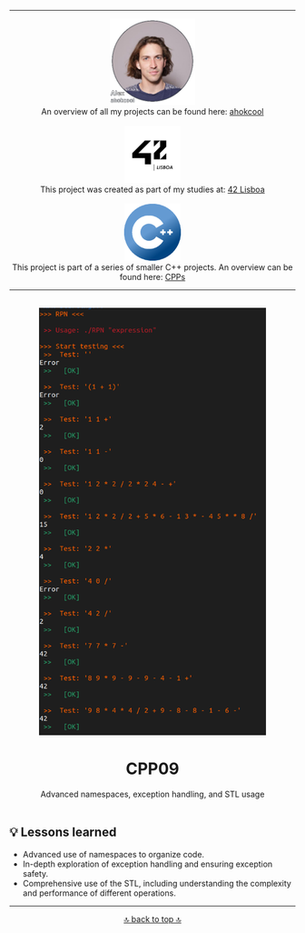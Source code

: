 <!-- ahokcool HEADER START-->
---
<a id="top"></a>
<div align="center">
  <a href="https://github.com/ahokcool/ahokcool/blob/main/README.md">
    <img src="../images/alexgit.png" alt="ahokcool" width="150">
  </a><br>
  An overview of all my projects can be found here: <a href="https://github.com/ahokcool/ahokcool/blob/main/README.md" target="_blank">ahokcool</a><br><br>
  <a href="https://www.42lisboa.com">
    <img src="../images/logo42.png" alt="42" width="100">
  </a><br>
  This project was created as part of my studies at: <a href="https://www.42lisboa.com" target="_blank">42 Lisboa</a><br><br>
  <a href="https://github.com/ahokcool/CPPs/blob/main/README.md">
    <img src="../images/CPPlogo.png" alt="CPPs" width="100">
  </a><br>
  This project is part of a series of smaller C++ projects. An overview can be found here: <a href="https://github.com/ahokcool/CPPs/blob/main/README.md" target="_blank">CPPs</a><br>
</div>

---
<!-- ahokcool HEADER END-->
<!-- PROJECT HEADER START -->
<br />
<div align="center">
  <a href="https://github.com/o-reo/push_swap_visualizer">
    <img src="../images/CPP09.png" alt="project_logo" width="400">
  </a><br>
  <h1 align="center">CPP09</h1>
  Advanced namespaces, exception handling, and STL usage
</div>
<br>
<!-- PROJECT HEADER END -->

## :bulb: Lessons learned
- Advanced use of namespaces to organize code.
- In-depth exploration of exception handling and ensuring exception safety.
- Comprehensive use of the STL, including understanding the complexity and performance of different operations.


<!-- ahokcool FOOTER-->
---
<p align="center">
  <a href="#top">🔝 back to top 🔝</a>
</p>